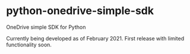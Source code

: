 # python-onedrive-simple-sdk
OneDrive simple SDK for Python

Currently being developed as of February 2021. First release with limited functionality soon. 

